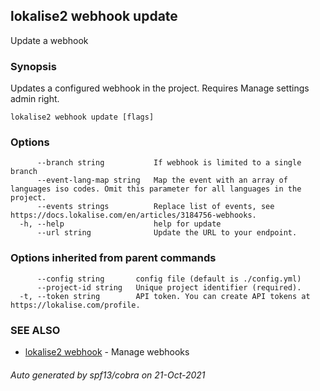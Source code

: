 ## lokalise2 webhook update

Update a webhook

### Synopsis

Updates a configured webhook in the project. Requires Manage settings admin right.

```
lokalise2 webhook update [flags]
```

### Options

```
      --branch string           If webhook is limited to a single branch
      --event-lang-map string   Map the event with an array of languages iso codes. Omit this parameter for all languages in the project.
      --events strings          Replace list of events, see https://docs.lokalise.com/en/articles/3184756-webhooks.
  -h, --help                    help for update
      --url string              Update the URL to your endpoint.
```

### Options inherited from parent commands

```
      --config string       config file (default is ./config.yml)
      --project-id string   Unique project identifier (required).
  -t, --token string        API token. You can create API tokens at https://lokalise.com/profile.
```

### SEE ALSO

* [lokalise2 webhook](lokalise2_webhook.md)	 - Manage webhooks

###### Auto generated by spf13/cobra on 21-Oct-2021
